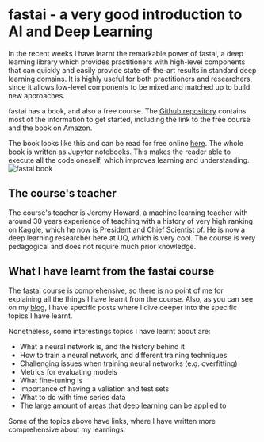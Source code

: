 # fastai - a very good introduction to AI and Deep Learning
In the recent weeks I have learnt the remarkable power of fastai, a deep learning library which provides practitioners with high-level components that can quickly and easily provide state-of-the-art results in standard deep learning domains. It is highly useful for both practitioners and researchers, since it allows low-level components to be mixed and matched up to build new approaches.

fastai has a book, and also a free course. The [Github repository](https://github.com/fastai/fastai) contains most of the information to get started, including the link to the free course and the book on Amazon.

The book looks like this and can be read for free online [here](https://github.com/fastai/fastbook). The whole book is written as Jupyter notebooks. This makes the reader able to execute all the code oneself, which improves learning and understanding.
![fastai book](https://course.fast.ai/images/book.png)

## The course's teacher
The course's teacher is Jeremy Howard, a machine learning teacher with around 30 years experience of teaching with a history of very high ranking on Kaggle, which he now is President and Chief Scientist of. He is now a deep learning researcher here at UQ, which is very cool. The course is very pedagogical and does not require much prior knowledge.

## What I have learnt from the fastai course
The fastai course is comprehensive, so there is no point of me for explaining all the things I have learnt from the course. Also, as you can see on my [blog](https://filiporestav.github.io/), I have specific posts where I dive deeper into the specific topics I have learnt.

Nonetheless, some interestings topics I have learnt about are:
* What a neural network is, and the history behind it
* How to train a neural network, and different training techniques
* Challenging issues when training neural networks (e.g. overfitting)
* Metrics for evaluating models
* What fine-tuning is
* Importance of having a valiation and test sets
* What to do with time series data
* The large amount of areas that deep learning can be applied to

Some of the topics above have links, where I have written more comprehensive about my learnings.
